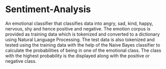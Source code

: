 # Sentiment-Analysis
An emotional classifier that classifies data into angry, sad, kind, happy, nervous, shy and hence positive and negative.
The emotion corpus is provided as training data which is tokenized and converted to a dictionary using Natural Language Processing.
The test data is also tokenized and tested using the training data with the help of the Naive Bayes classifier to calculate the probabilities of being in one of the emotional class.
The class with the highest probability is the displayed along with the positive or negative class.
